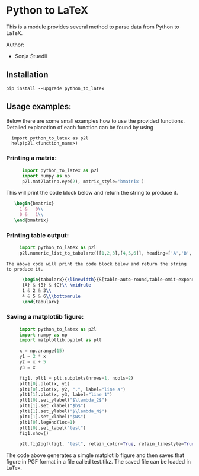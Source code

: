 # Python to LaTeX

This is a module provides several method to parse data from Python to LaTeX.

Author:

* Sonja Stuedli

## Installation
`pip install --upgrade python_to_latex`

## Usage examples:
Below there are some small examples how to use the provided functions. Detailed explanation of each function can be found by using

      import python_to_latex as p2l
      help(p2l.<function_name>)

### Printing a matrix:

  ```python
        import python_to_latex as p2l
        import numpy as np
        p2l.mat2lat(np.eye(2), matrix_style='bmatrix')
  ```
  This will print the code block below and return the string to produce it.

  ```latex
     \begin{bmatrix}
       1 &   0\\
       0 &   1\\
     \end{bmatrix}
  ```

### Printing table output:

   ```python
        import python_to_latex as p2l
        p2l.numeric_list_to_tabularx([[1,2,3],[4,5,6]], heading=['A','B','c'])
   ```

    The above code will print the code block below and return the string to produce it.

  ```latex
        \begin{tabularx}{\linewidth}{S[table-auto-round,table-omit-exponent,fixed-exponent=0]S[table-auto-round,table-omit-exponent,fixed-exponent=0]S[table-auto-round,table-omit-exponent,fixed-exponent=0]} \toprule
        {A} & {B} & {C}\\ \midrule
        1 & 2 & 3\\
        4 & 5 & 6\\\bottomrule
        \end{tabularx}
  ```

### Saving a matplotlib figure:


   ```python
        import python_to_latex as p2l
        import numpy as np
        import matplotlib.pyplot as plt

        x = np.arange(15)
        y1 = 2 * x
        y2 = x + 5
        y3 = x

        fig1, plt1 = plt.subplots(nrows=1, ncols=2)
        plt1[0].plot(x, y1)
        plt1[0].plot(x, y2, ".", label="line a")
        plt1[1].plot(x, y3, label="line 1")
        plt1[0].set_ylabel("$\lambda_2$")
        plt1[1].set_xlabel("$b$")
        plt1[1].set_ylabel("$\lambda_N$")
        plt1[1].set_xlabel("$N$")
        plt1[0].legend(loc=1)
        plt1[0].set_label("test")
        fig1.show()

        p2l.fig2pgf(fig1, "test", retain_color=True, retain_linestyle=True)
   ```

The code above generates a simgle matplotlib figure and then saves that figure in PGF format in a file called test.tikz. The saved file can be loaded in LaTex.